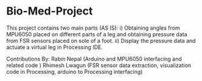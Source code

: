 # Bio-Med-Project

This project contains two main parts (AS IS): 
i) Obtaining angles from MPU6050 placed on different parts of a leg and obtaining pressure data from FSR sensors placed on sole of a foot.
ii) Display the pressure data and actuate a virtual leg in Processing IDE.

Contributions By:
Rabin Nepal (Arduino and MPU6050 interfacing and related code )
Rhimesh Lwagun (FSR sensor data extraction, visualization code in Processing, arduino to Processing interfacing)
